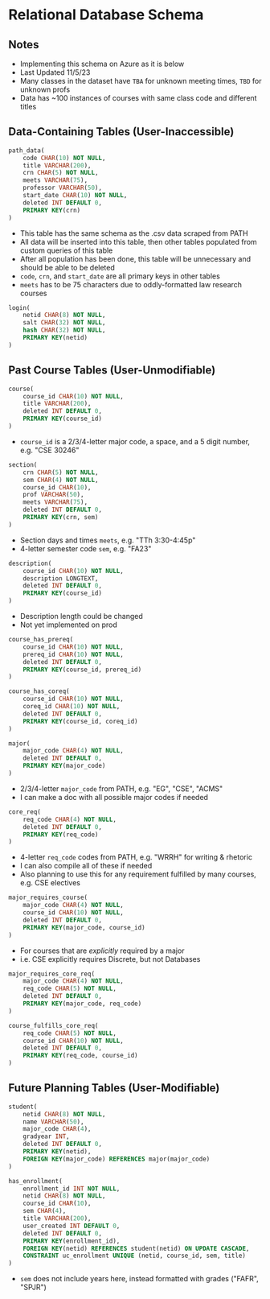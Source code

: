 # Relational Database Schema

## Notes
 - Implementing this schema on Azure as it is below
 - Last Updated 11/5/23
 - Many classes in the dataset have `TBA` for unknown meeting times, `TBD` for unknown profs
 - Data has ~100 instances of courses with same class code and different titles

## Data-Containing Tables (User-Inaccessible)
```SQL
path_data(
    code CHAR(10) NOT NULL,
    title VARCHAR(200),
    crn CHAR(5) NOT NULL,
    meets VARCHAR(75),
    professor VARCHAR(50),
    start_date CHAR(10) NOT NULL,
    deleted INT DEFAULT 0,
    PRIMARY KEY(crn)
)
```
 - This table has the same schema as the .csv data scraped from PATH
 - All data will be inserted into this table, then other tables populated from custom queries of this table
 - After all population has been done, this table will be unnecessary and should be able to be deleted
 - `code`, `crn`, and `start_date` are all primary keys in other tables
 - `meets` has to be 75 characters due to oddly-formatted law research courses

```SQL
login(
    netid CHAR(8) NOT NULL, 
    salt CHAR(32) NOT NULL, 
    hash CHAR(32) NOT NULL,
    PRIMARY KEY(netid)
)
```

## Past Course Tables (User-Unmodifiable)

```SQL
course(
    course_id CHAR(10) NOT NULL,
    title VARCHAR(200),
    deleted INT DEFAULT 0,
    PRIMARY KEY(course_id)
)
```
 - `course_id` is a 2/3/4-letter major code, a space, and a 5 digit number, e.g. "CSE 30246"

```SQL
section(
    crn CHAR(5) NOT NULL,
    sem CHAR(4) NOT NULL,
    course_id CHAR(10),
    prof VARCHAR(50),
    meets VARCHAR(75),
    deleted INT DEFAULT 0,
    PRIMARY KEY(crn, sem)
)
```
 - Section days and times `meets`, e.g. "TTh 3:30-4:45p"
 - 4-letter semester code `sem`, e.g. "FA23"

```SQL
description(
    course_id CHAR(10) NOT NULL,
    description LONGTEXT,
    deleted INT DEFAULT 0,
    PRIMARY KEY(course_id)
)
```
 - Description length could be changed
 - Not yet implemented on prod

```SQL
course_has_prereq(
    course_id CHAR(10) NOT NULL,
    prereq_id CHAR(10) NOT NULL,
    deleted INT DEFAULT 0,
    PRIMARY KEY(course_id, prereq_id)
)
```

```SQL
course_has_coreq(
    course_id CHAR(10) NOT NULL,
    coreq_id CHAR(10) NOT NULL,
    deleted INT DEFAULT 0,
    PRIMARY KEY(course_id, coreq_id)
)
```

```SQL
major(
    major_code CHAR(4) NOT NULL,
    deleted INT DEFAULT 0,
    PRIMARY KEY(major_code)
)
```
 - 2/3/4-letter `major_code` from PATH, e.g. "EG", "CSE", "ACMS"
 - I can make a doc with all possible major codes if needed

```SQL
core_req(
    req_code CHAR(4) NOT NULL,
    deleted INT DEFAULT 0,
    PRIMARY KEY(req_code)
)
```
 - 4-letter `req_code` codes from PATH, e.g. "WRRH" for writing & rhetoric
 - I can also compile all of these if needed
 - Also planning to use this for any requirement fulfilled by many courses, e.g. CSE electives

```SQL
major_requires_course(
    major_code CHAR(4) NOT NULL,
    course_id CHAR(10) NOT NULL,
    deleted INT DEFAULT 0,
    PRIMARY KEY(major_code, course_id)
)
```
 - For courses that are *explicitly* required by a major
 - i.e. CSE explicitly requires Discrete, but not Databases

```SQL
major_requires_core_req(
    major_code CHAR(4) NOT NULL,
    req_code CHAR(5) NOT NULL,
    deleted INT DEFAULT 0,
    PRIMARY KEY(major_code, req_code)
)
```

```SQL
course_fulfills_core_req(
    req_code CHAR(5) NOT NULL, 
    course_id CHAR(10) NOT NULL, 
    deleted INT DEFAULT 0,
    PRIMARY KEY(req_code, course_id)
)
```

## Future Planning Tables (User-Modifiable)

```SQL
student(
    netid CHAR(8) NOT NULL, 
    name VARCHAR(50), 
    major_code CHAR(4), 
    gradyear INT, 
    deleted INT DEFAULT 0,
    PRIMARY KEY(netid),
    FOREIGN KEY(major_code) REFERENCES major(major_code)
)
```

```SQL
has_enrollment(
    enrollment_id INT NOT NULL, 
    netid CHAR(8) NOT NULL, 
    course_id CHAR(10), 
    sem CHAR(4), 
    title VARCHAR(200), 
    user_created INT DEFAULT 0, 
    deleted INT DEFAULT 0, 
    PRIMARY KEY(enrollment_id), 
    FOREIGN KEY(netid) REFERENCES student(netid) ON UPDATE CASCADE,
    CONSTRAINT uc_enrollment UNIQUE (netid, course_id, sem, title)
)
```
 - `sem` does not include years here, instead formatted with grades ("FAFR", "SPJR")
